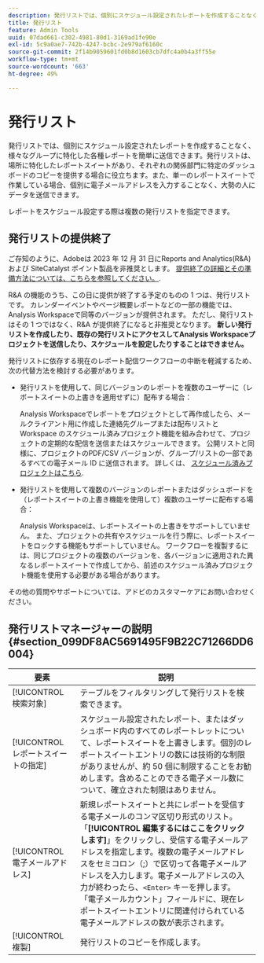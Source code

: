 ```yaml
---
description: 発行リストでは、個別にスケジュール設定されたレポートを作成することなく、様々なグループに特化した各種レポートを簡単に送信できます。発行リストは、場所に特化したレポートスイートがあり、それぞれの関係部門に特定のダッシュボードのコピーを提供する場合に役立ちます。また、単一のレポートスイートで作業している場合、個別に電子メールアドレスを入力することなく、大勢の人にデータを送信できます。
title: 発行リスト
feature: Admin Tools
uuid: 07dad661-c302-4981-80d1-3169ad1fe90e
exl-id: 5c9a0ae7-742b-4247-bcbc-2e979af6160c
source-git-commit: 2f14b9059601fd0b8d1603cb7dfc4a0b4a3ff55e
workflow-type: tm+mt
source-wordcount: '663'
ht-degree: 49%

---
```


# 発行リスト

発行リストでは、個別にスケジュール設定されたレポートを作成することなく、様々なグループに特化した各種レポートを簡単に送信できます。発行リストは、場所に特化したレポートスイートがあり、それぞれの関係部門に特定のダッシュボードのコピーを提供する場合に役立ちます。また、単一のレポートスイートで作業している場合、個別に電子メールアドレスを入力することなく、大勢の人にデータを送信できます。

レポートをスケジュール設定する際は複数の発行リストを指定できます。

## 発行リストの提供終了

ご存知のように、Adobeは 2023 年 12 月 31 日にReports and Analytics(R&amp;A) および SiteCatalyst ポイント製品を非推奨とします。 [提供終了の詳細とその準備方法については、こちらを参照してください。](https://express.adobe.com/page/6WnF8JK6IRDhf/).

R&amp;A の機能のうち、この日に提供が終了する予定のものの 1 つは、発行リストです。 カレンダーイベントやページ概要レポートなどの一部の機能では、Analysis Workspaceで同等のバージョンが提供されます。 ただし、発行リストはその 1 つではなく、R&amp;A が提供終了になると非推奨となります。 **新しい発行リストを作成したり、既存の発行リストにアクセスしてAnalysis Workspaceプロジェクトを送信したり、スケジュールを設定したりすることはできません。**

発行リストに依存する現在のレポート配信ワークフローの中断を軽減するため、次の代替方法を検討する必要があります。

* 発行リストを使用して、同じバージョンのレポートを複数のユーザーに（レポートスイートの上書きを適用せずに）配布する場合：

   Analysis Workspaceでレポートをプロジェクトとして再作成したら、メールクライアント用に作成した連絡先グループまたは配布リストと Workspace のスケジュール済みプロジェクト機能を組み合わせて、プロジェクトの定期的な配信を送信またはスケジュールできます。 公開リストと同様に、プロジェクトのPDF/CSV バージョンが、グループ/リストの一部であるすべての電子メール ID に送信されます。 詳しくは、 [スケジュール済みプロジェクトはこちら](https://experienceleague.adobe.com/docs/analytics/analyze/analysis-workspace/curate-share/t-schedule-report.html?lang=en#:~:text=Scheduled%20Analysis%20Workspace%20projects%20can,options%20in%20the%20left%20rail.).

* 発行リストを使用して複数のバージョンのレポートまたはダッシュボードを（レポートスイートの上書き機能を使用して）複数のユーザーに配布する場合：

   Analysis Workspaceは、レポートスイートの上書きをサポートしていません。 また、プロジェクトの共有やスケジュールを行う際に、レポートスイートをロックする機能もサポートしていません。 ワークフローを複製するには、同じプロジェクトの複数のバージョンを、各バージョンに適用された異なるレポートスイートで作成してから、前述のスケジュール済みプロジェクト機能を使用する必要がある場合があります。

その他の質問やサポートについては、アドビのカスタマーケアにお問い合わせください。

## 発行リストマネージャーの説明 {#section_099DF8AC5691495F9B22C71266DD6004}

| 要素 | 説明 |
|--- |--- |
| [!UICONTROL 検索対象] | テーブルをフィルタリングして発行リストを検索できます。 |
| [!UICONTROL レポートスイートの指定] | スケジュール設定されたレポート、またはダッシュボード内のすべてのレポートレットについて、レポートスイートを上書きします。個別のレポートスイートエントリの数には技術的な制限がありませんが、約 50 個に制限することをお勧めします。含めることのできる電子メール数について、確立された制限はありません。 |
| [!UICONTROL 電子メールアドレス] | 新規レポートスイートと共にレポートを受信する電子メールのコンマ区切り形式のリスト。「**[!UICONTROL 編集するにはここをクリックします]**」をクリックし、受信する電子メールアドレスを指定します。複数の電子メールアドレスをセミコロン（;）で区切って各電子メールアドレスを入力します。電子メールアドレスの入力が終わったら、`<Enter>` キーを押します。<br>「電子メールカウント」フィールドに、現在レポートスイートエントリに関連付けられている電子メールアドレスの数が表示されます。 |
| [!UICONTROL 複製] | 発行リストのコピーを作成します。 |

